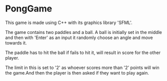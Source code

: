 # PongGame

This game is made using C++ with its graphics library 'SFML'.

The game contains two paddles and a ball. A ball is initially set in the middle and then with 'Enter' as an input it randomly choose an angle and move towards it.

The paddle has to hit the ball if fails to hit it, will result in score for the other player.

The limit in this is set to '2' as whoever scores more than '2' points will win the game.And then the player is then asked if they want to play again.
